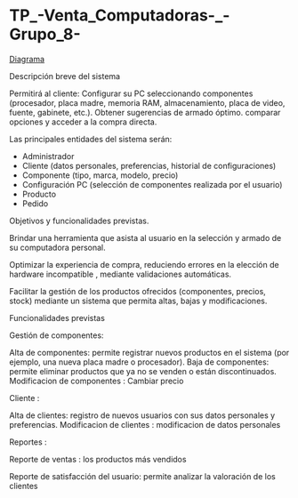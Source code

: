 # TP_-Venta_Computadoras-_-Grupo_8-
[Diagrama](https://lucid.app/lucidchart/31729690-3bec-41c9-a25a-7b269af0ed83/edit?viewport_loc=75%2C-2125%2C3451%2C1576%2C0_0&invitationId=inv_db0c5e98-ec98-45fd-b0b6-6764cef11b83)


Descripción breve del sistema
 
Permitirá al cliente:
Configurar su PC seleccionando componentes (procesador, placa madre, memoria RAM, almacenamiento, placa de video, fuente, gabinete, etc.).
Obtener sugerencias de armado óptimo.
comparar opciones y acceder a la compra directa.

Las principales entidades del sistema serán:

* Administrador
* Cliente (datos personales, preferencias, historial de configuraciones)
* Componente (tipo, marca, modelo, precio)
* Configuración PC (selección de componentes realizada por el usuario)
* Producto
* Pedido

Objetivos y funcionalidades previstas.

Brindar una herramienta que asista al usuario en la selección y armado de su computadora personal.

Optimizar la experiencia de compra, reduciendo errores en la elección de hardware incompatible , mediante validaciones automáticas.

Facilitar la gestión de los productos ofrecidos (componentes, precios, stock) mediante un sistema que permita altas, bajas y modificaciones.

Funcionalidades previstas 

Gestión de componentes:

Alta de componentes: permite registrar nuevos productos en el sistema (por ejemplo, una nueva placa madre o procesador).
Baja de componentes: permite eliminar productos que ya no se venden o están discontinuados.
Modificacion de componentes : Cambiar precio 

Cliente :

Alta de clientes: registro de nuevos usuarios con sus datos personales y preferencias.
Modificacion de clientes : modificacion de datos personales

Reportes :

Reporte de ventas : los productos más vendidos 

Reporte de satisfacción del usuario: permite analizar la valoración de los clientes 


